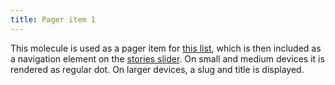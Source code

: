 ```yaml
---
title: Pager item 1
---
```

This molecule is used as a pager item for [this list](/?p=molecules-pager-list-1), which is then included as a navigation element on the [stories slider](/?p=components-stories). On small and medium devices it is rendered as regular dot. 
On larger devices, a slug and title is displayed.